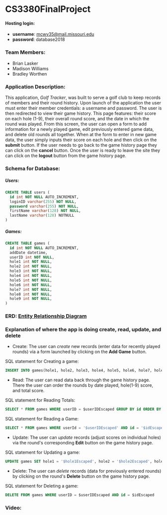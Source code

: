 # CS3380FinalProject

#### Hosting login:
* **username**: mcwv35@mail.missouri.edu
* **password**: database2018


### Team Members: 
* Brian Lasker
* Madison Williams
* Bradley Worthen

### Application Description: 
This application, *Golf Tracker*, was built to serve a golf club to keep records of members and their round history. Upon launch of the application the user must enter their member credentials: a username and password. The user is then redirected to view their game history. This page features: their score on each hole (1-9), their overall round score, and the date in which the round was played. From this screen, the user can open a form to add information for a newly played game, edit previously entered game data, and delete old rounds all together. When at the form to enter in new game data, the user simply inputs their score on each hole and then click on the **submit** button. If the user needs to go back to the game history page they can click on the **cancel** button. Once the user is ready to leave the site they can click on the **logout** button from the game history page.

### Schema for Database: 

##### Users: 
```SQL
CREATE TABLE users (
  id int NOT NULL AUTO_INCREMENT,
  loginID varchar(255) NOT NULL,
  password varchar(255) NOT NULL,
  firstName varchar(128) NOT NULL,
  lastName varchar(128) NOTNULL
)
```

##### Games: 
```SQL
CREATE TABLE games (
  id int NOT NULL AUTO_INCREMENT,
  addDate datetime,
  userID int NOT NULL,
  hole1 int NOT NULL,
  hole2 int NOT NULL,
  hole3 int NOT NULL,
  hole4 int NOT NULL,
  hole5 int NOT NULL,
  hole6 int NOT NULL,
  hole7 int NOT NULL,
  hole8 int NOT NULL,
  hole9 int NOT NULL,
)
```

### ERD: [Entity Relationship Diagram](https://github.com/blasker97/CS3380FinalProject/blob/master/GolfERD.png)

### Explanation of where the app is doing create, read, update, and delete
* Create: The user can *create* new records (enter data for recently played rounds) via a form launched by clicking on the **Add Game** button.

SQL statement for Creating a game: 
```SQL
INSERT INTO games(hole1, hole2, hole3, hole4, hole5, hole6, hole7, hole8, hole9, addDate, userID) VALUES ('$hole1Escaped', '$hole2Escaped', '$hole3Escaped', '$hole4Escaped', '$hole5Escaped', '$hole6Escaped', '$hole7Escaped', '$hole8Escaped', '$hole9Escaped', NOW(), '$userIDEscaped')
```

* Read: The user can read data back through the game history page. There the user can order the rounds by date played, hole(1-9) score, and total score.

SQL statement for Reading Totals: 
```SQL
SELECT * FROM games WHERE userID = $userIDEscaped GROUP BY id ORDER BY SUM(hole1 + hole2 + hole3 + hole4 + hole5 + hole6 + hole7 + hole8 + hole9) $orderDirectionEscaped
```
SQL statement for Reading a Game:
```SQL
SELECT * FROM games WHERE userId = '$userIDEscaped' AND id = '$idEscaped' ORDER BY '$userIDEscaped' 
```
* Update: The user can *update* records (adjust scores on individual holes) via the round's corresponding **Edit** button on the game history page.

SQL statement for Updating a game: 
```SQL
UPDATE games SET hole1 = '$hole1Escaped', hole2 = '$hole2Escaped', hole3 = '$hole3Escaped', hole4 = '$hole4Escaped', hole5 = '$hole5Escaped', hole6 = '$hole6Escaped', hole7 = '$hole7Escaped', hole8 = '$hole8Escaped', hole9 = '$hole9Escaped'  WHERE userID = $userIDEscaped AND id = $idEscaped;
```

* Delete: The user can *delete* records (data for previously entered rounds) by clicking on the round's **Delete** button on the game history page.

SQL statement for Deleting a game: 
```SQL
DELETE FROM games WHERE userID = $userIDEscaped AND id = $idEscaped
```

### Video: 

